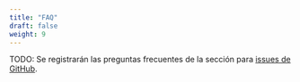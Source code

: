```yaml
---
title: "FAQ"
draft: false
weight: 9
---
```


TODO: Se registrarán las preguntas frecuentes de la sección para [issues de GitHub](https://github.com/gin-gonic/gin/issues).
